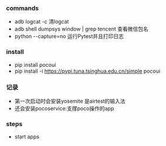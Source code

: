 ### commands
- adb logcat -c  清logcat
- adb shell dumpsys window | grep tencent  查看微信包名
- python --capture=no 运行Pytest并且打印日志

### install
- pip install pocoui
- pip install -i https://pypi.tuna.tsinghua.edu.cn/simple pocoui

### 记录
- 第一次启动时会安装yosemite 是airtest的输入法
- 还会安装pocoservice:支撑poco操作的app

### steps 
- start apps